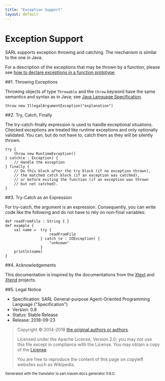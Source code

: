 ```yaml
---
title: "Exception Support"
layout: default
---
```


# Exception Support

SARL supports exception throwing and catching. The mechanism is similar to the one in Java.

For a description of the exceptions that may be thrown by a function,
please see [how to declare exceptions in a function prototype](./FuncDecls.html#2-declare-exceptions-in-the-function-prototype).


##1. Throwing Exceptions

Throwing objects of type `Throwable` and the `throw` keyword have the same semantics and syntax as in Java; see
[Java Language Specification](http://docs.oracle.com/javase/specs/jls/se7/html/jls-14.html#jls-14.18). 

```sarl
throw new IllegalArgumentException("explanation")
```



##2. Try, Catch, Finally

The try-catch-finally expression is used to handle exceptional situations. 
Checked exceptions are treated like runtime exceptions and only optionally 
validated. You can, but do not have to, catch them as they will be silently thrown. 

```sarl
try {
	throw new RuntimeException()
} catch(e : Exception) {
	// Handle the exception
} finally {
	// Do this block after the try block (if no exception thrown), 
	// the matched catch block (if an exception was catched),
	// or before exiting the function (if an exception was thrown
	// but not catched).
}
```



##3. Try-Catch as an Expression

For try-catch, the argument is an expression. Consequently, you can
write code like the following and do not have to rely on
non-final variables: 

```sarl
def readFromFile : String { } 
def example {
	val name =	try {
					readFromFile
				} catch (e : IOException) {
					"unknown"
				}
	println(name)
}
```




##4. Acknowledgements

This documentation is inspired by the documentations from the
[Xtext](https://www.eclipse.org/Xtext/documentation.html) and
[Xtend](https://www.eclipse.org/xtend/documentation.html) projects.

##5. Legal Notice

* Specification: SARL General-purpose Agent-Oriented Programming Language ("Specification")
* Version: 0.8
* Status: Stable Release
* Release: 2018-09-23

> Copyright &copy; 2014-2018 [the original authors or authors](http://www.sarl.io/about/index.html).
>
> Licensed under the Apache License, Version 2.0;
> you may not use this file except in compliance with the License.
> You may obtain a copy of the [License](http://www.apache.org/licenses/LICENSE-2.0).
>
> You are free to reproduce the content of this page on copyleft websites such as Wikipedia.

<small>Generated with the translator io.sarl.maven.docs.generator 0.8.0.</small>